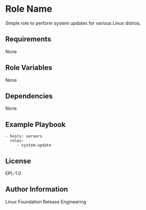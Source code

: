 Role Name
=========

Simple role to perform system updates for various Linux distros.

Requirements
------------

None

Role Variables
--------------

None

Dependencies
------------

None

Example Playbook
----------------

    - hosts: servers
      roles:
         - system-update

License
-------

EPL-1.0

Author Information
------------------

Linux Foundation Release Engineering
